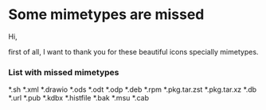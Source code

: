 # Some mimetypes are missed

Hi,

first of all, I want to thank you for these beautiful icons specially mimetypes.

### List with missed mimetypes

*.sh
*.xml
*.drawio
*.ods
*.odt
*.odp
*.deb
*.rpm
*.pkg.tar.zst
*.pkg.tar.xz
*.db
*.url
*.pub
*.kdbx
*.histfile
*.bak
*.msu
*.cab
